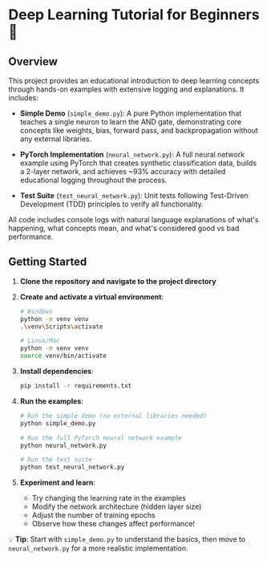 # Deep Learning Tutorial for Beginners 🧠

## Overview

This project provides an educational introduction to deep learning concepts through hands-on examples with extensive logging and explanations. It includes:

- **Simple Demo** (`simple_demo.py`): A pure Python implementation that teaches a single neuron to learn the AND gate, demonstrating core concepts like weights, bias, forward pass, and backpropagation without any external libraries.

- **PyTorch Implementation** (`neural_network.py`): A full neural network example using PyTorch that creates synthetic classification data, builds a 2-layer network, and achieves ~93% accuracy with detailed educational logging throughout the process.

- **Test Suite** (`test_neural_network.py`): Unit tests following Test-Driven Development (TDD) principles to verify all functionality.

All code includes console logs with natural language explanations of what's happening, what concepts mean, and what's considered good vs bad performance.

## Getting Started

1. **Clone the repository and navigate to the project directory**

2. **Create and activate a virtual environment**:
   ```bash
   # Windows
   python -m venv venv
   .\venv\Scripts\activate

   # Linux/Mac
   python -m venv venv
   source venv/bin/activate
   ```

3. **Install dependencies**:
   ```bash
   pip install -r requirements.txt
   ```

4. **Run the examples**:
   ```bash
   # Run the simple demo (no external libraries needed)
   python simple_demo.py

   # Run the full PyTorch neural network example
   python neural_network.py

   # Run the test suite
   python test_neural_network.py
   ```

5. **Experiment and learn**:
   - Try changing the learning rate in the examples
   - Modify the network architecture (hidden layer size)
   - Adjust the number of training epochs
   - Observe how these changes affect performance!

💡 **Tip**: Start with `simple_demo.py` to understand the basics, then move to `neural_network.py` for a more realistic implementation. 